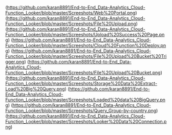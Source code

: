 (https://github.com/karan8891/End-to-End_Data-Analytics_Cloud-Function_Looker/blob/master/Screeshots/Web%20Portal.png)
(https://github.com/karan8891/End-to-End_Data-Analytics_Cloud-Function_Looker/blob/master/Screeshots/File%20Upload.png)
(https://github.com/karan8891/End-to-End_Data-Analytics_Cloud-Function_Looker/blob/master/Screeshots/Upload%20Success%20Page.png)
(https://github.com/karan8891/End-to-End_Data-Analytics_Cloud-Function_Looker/blob/master/Screeshots/Cloud%20Function%20Deploy.png)
(https://github.com/karan8891/End-to-End_Data-Analytics_Cloud-Function_Looker/blob/master/Screeshots/File%20Upload%20Bucket%20Trigger.png)
(https://github.com/karan8891/End-to-End_Data-Analytics_Cloud-Function_Looker/blob/master/Screeshots/File%20Upload%20Bucket.png)
(https://github.com/karan8891/End-to-End_Data-Analytics_Cloud-Function_Looker/blob/master/Screeshots/Storage%20Data%20Extract-Load%20Big%20Query.png)
(https://github.com/karan8891/End-to-End_Data-Analytics_Cloud-Function_Looker/blob/master/Screeshots/Loaded%20data%20BigQuery.png)
(https://github.com/karan8891/End-to-End_Data-Analytics_Cloud-Function_Looker/blob/master/Screeshots/Query_Group-by-country.png)
(https://github.com/karan8891/End-to-End_Data-Analytics_Cloud-Function_Looker/blob/master/Screeshots/Looker%20Data%20Connection.png)
